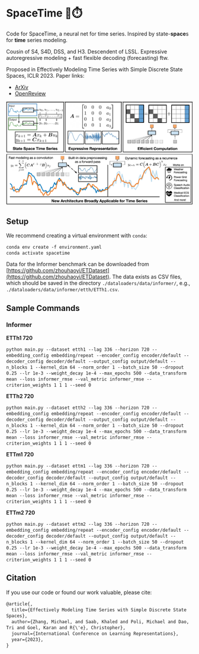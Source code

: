 # SpaceTime 🌌⏱️
Code for SpaceTime, a neural net for time series. Inspired by state-**space**s for **time** series modeling.

Cousin of S4, S4D, DSS, and H3. Descendent of LSSL. Expressive autoregressive modeling + fast flexible decoding (forecasting) ftw. 

Proposed in Effectively Modeling Time Series with Simple Discrete State Spaces, ICLR 2023. Paper links:     
* [ArXiv]()   
* [OpenReview](https://openreview.net/forum?id=2EpjkjzdCAa&referrer=%5BAuthor%20Console%5D(%2Fgroup%3Fid%3DICLR.cc%2F2023%2FConference%2FAuthors%23your-submissions))  

<img src="assets/overview_fig.png" alt="spacetime" width="750"/>


## Setup

We recommend creating a virtual environment with `conda`:  
```
conda env create -f environment.yaml
conda activate spacetime
```

Data for the Informer benchmark can be downloaded from [https://github.com/zhouhaoyi/ETDataset](https://github.com/zhouhaoyi/ETDataset). The data exists as CSV files, which should be saved in the directory `./dataloaders/data/informer/`, e.g., `./dataloaders/data/informer/etth/ETTh1.csv`.

## Sample Commands  

### Informer

**ETTh1 720**  
```
python main.py --dataset etth1 --lag 336 --horizon 720 --embedding_config embedding/repeat --encoder_config encoder/default --decoder_config decoder/default --output_config output/default --n_blocks 1 --kernel_dim 64 --norm_order 1 --batch_size 50 --dropout 0.25 --lr 1e-3 --weight_decay 1e-4 --max_epochs 500 --data_transform mean --loss informer_rmse --val_metric informer_rmse --criterion_weights 1 1 1 --seed 0 
```

**ETTh2 720**  
```
python main.py --dataset etth2 --lag 336 --horizon 720 --embedding_config embedding/repeat --encoder_config encoder/default --decoder_config decoder/default --output_config output/default --n_blocks 1 --kernel_dim 64 --norm_order 1 --batch_size 50 --dropout 0.25 --lr 1e-3 --weight_decay 1e-4 --max_epochs 500 --data_transform mean --loss informer_rmse --val_metric informer_rmse --criterion_weights 1 1 1 --seed 0 
```

**ETTm1 720**  
```
python main.py --dataset ettm1 --lag 336 --horizon 720 --embedding_config embedding/repeat --encoder_config encoder/default --decoder_config decoder/default --output_config output/default --n_blocks 1 --kernel_dim 64 --norm_order 1 --batch_size 50 --dropout 0.25 --lr 1e-3 --weight_decay 1e-4 --max_epochs 500 --data_transform mean --loss informer_rmse --val_metric informer_rmse --criterion_weights 1 1 1 --seed 0 
```

**ETTm2 720**  
```
python main.py --dataset ettm2 --lag 336 --horizon 720 --embedding_config embedding/repeat --encoder_config encoder/default --decoder_config decoder/default --output_config output/default --n_blocks 1 --kernel_dim 64 --norm_order 1 --batch_size 50 --dropout 0.25 --lr 1e-3 --weight_decay 1e-4 --max_epochs 500 --data_transform mean --loss informer_rmse --val_metric informer_rmse --criterion_weights 1 1 1 --seed 0 
```


## Citation

If you use our code or found our work valuable, please cite:

```
@article{,
  title={Effectively Modeling Time Series with Simple Discrete State Spaces},
  author={Zhang, Michael, and Saab, Khaled and Poli, Michael and Dao, Tri and Goel, Karan and R{\'e}, Christopher},
  journal={International Conference on Learning Representations},
  year={2023},
}
```